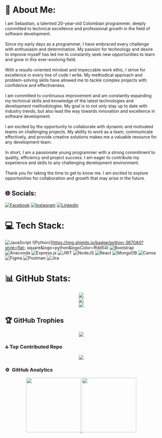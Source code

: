 # 💫 About Me:
I am Sebastian, a talented 20-year-old Colombian programmer, deeply committed to technical excellence and professional growth in the field of software development.<br><br>Since my early days as a programmer, I have embraced every challenge with enthusiasm and determination. My passion for technology and desire to improve myself has led me to constantly seek new opportunities to learn and grow in this ever-evolving field.<br><br>With a results-oriented mindset and impeccable work ethic, I strive for excellence in every line of code I write. My methodical approach and problem-solving skills have allowed me to tackle complex projects with confidence and effectiveness.<br><br>I am committed to continuous improvement and am constantly expanding my technical skills and knowledge of the latest technologies and development methodologies. My goal is to not only stay up to date with industry trends, but also lead the way towards innovation and excellence in software development.<br><br>I am excited by the opportunity to collaborate with dynamic and motivated teams on challenging projects. My ability to work as a team, communicate effectively, and provide creative solutions makes me a valuable resource for any development team.<br><br>In short, I am a passionate young programmer with a strong commitment to quality, efficiency and project success. I am eager to contribute my experience and skills to any challenging development environment.<br><br>Thank you for taking the time to get to know me. I am excited to explore opportunities for collaboration and growth that may arise in the future.

## 🌐 Socials:
[![Facebook](https://img.shields.io/badge/Facebook-%231877F2.svg?logo=Facebook&logoColor=white)](https://www.facebook.com/sebastian.gonzaleztrujillo.3) [![Instagram](https://img.shields.io/badge/Instagram-%23E4405F.svg?logo=Instagram&logoColor=white)](https://instagram.com/sebas.gonzalez28) [![LinkedIn](https://img.shields.io/badge/LinkedIn-%230077B5.svg?logo=linkedin&logoColor=white)](https://www.linkedin.com/in/sebastian-gonzalez-7b420b267/) 

# 💻 Tech Stack:
![JavaScript](https://img.shields.io/badge/javascript-%23323330.svg?style=flat-square&logo=javascript&logoColor=%23F7DF1E) ![Python](https://img.shields.io/badge/python-3670A0?style=flat-            square&logo=python&logoColor=ffdd54) ![Bootstrap](https://img.shields.io/badge/bootstrap-%238511FA.svg?style=flat-square&logo=bootstrap&logoColor=white) ![Anaconda](https://img.shields.io/badge/Anaconda-%2344A833.svg?style=flat-square&logo=anaconda&logoColor=white) ![Express.js](https://img.shields.io/badge/express.js-%23404d59.svg?style=flat-square&logo=express&logoColor=%2361DAFB) ![JWT](https://img.shields.io/badge/JWT-black?style=flat-square&logo=JSON%20web%20tokens) ![NodeJS](https://img.shields.io/badge/node.js-6DA55F?style=flat-square&logo=node.js&logoColor=white) ![React](https://img.shields.io/badge/react-%2320232a.svg?style=flat-square&logo=react&logoColor=%2361DAFB) ![MongoDB](https://img.shields.io/badge/MongoDB-%234ea94b.svg?style=flat-square&logo=mongodb&logoColor=white) ![Canva](https://img.shields.io/badge/Canva-%2300C4CC.svg?style=flat-square&logo=Canva&logoColor=white) ![Figma](https://img.shields.io/badge/figma-%23F24E1E.svg?style=flat-square&logo=figma&logoColor=white) ![Postman](https://img.shields.io/badge/Postman-FF6C37?style=flat-square&logo=postman&logoColor=white) ![Jira](https://img.shields.io/badge/jira-%230A0FFF.svg?style=flat-square&logo=jira&logoColor=white)



# 📊 GitHub Stats:
<p align="center">
    <a href="https://github.com/SebastianGT2003">
        <img src="https://github-readme-stats.vercel.app/api?username=SebastianGT2003&theme=dark&hide_border=false&include_all_commits=false&count_private=false"/><br/>
        <img src="https://github-readme-streak-stats.herokuapp.com/?user=SebastianGT2003&theme=dark&hide_border=false"/><br/>
        <img src="https://github-readme-stats.vercel.app/api/top-langs/?username=SebastianGT2003&theme=dark&hide_border=false&include_all_commits=false&count_private=false&layout=compact"/>
    </a>
</p>

## 🏆 GitHub Trophies
<p align="center">
     <a href="https://github.com/SebastianGT2003">
        <img src="https://github-profile-trophy.vercel.app/?username=SebastianGT2003&theme=monokai&no-frame=false&no-bg=true&margin-w=4"/>
     </a>
</p>

### 🔝 Top Contributed Repo
<p align="center">
     <a href="https://github.com/SebastianGT2003">
        <img src="https://github-contributor-stats.vercel.app/api?username=SebastianGT2003&limit=5&theme=monokai&combine_all_yearly_contributions=true"/>
     </a>
</p>

### ⚙️ &nbsp;GitHub Analytics

<p align="center">
<a href="https://github.com/SebastianGT2003">
  <img height="180em" src="https://github-readme-stats-eight-theta.vercel.app/api?username=SebastianGT2003&show_icons=true&theme=algolia&include_all_commits=true&count_private=true"/>
  <img height="180em" src="https://github-readme-stats-eight-theta.vercel.app/api/top-langs/?username=SebastianGT2003&layout=compact&langs_count=8&theme=algolia"/>
</a>
</p>

